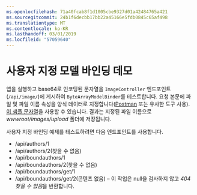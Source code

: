 ```yaml
---
ms.openlocfilehash: 71a40fcab8f1d1005cbe9327d01a42484765a421
ms.sourcegitcommit: 24b1f6decbb17bb22a45166e5fdb0845c65af498
ms.translationtype: MT
ms.contentlocale: ko-KR
ms.lasthandoff: 03/01/2019
ms.locfileid: "57059640"
---
```

# <a name="custom-model-binding-demo"></a>사용자 지정 모델 바인딩 데모

앱을 실행하고 base64로 인코딩된 문자열을 `ImageController` 엔드포인트(`/api/image/`)에 게시하여 `ByteArrayModelBinder`를 테스트합니다. 요청 본문에 파일 및 파일 이름 속성을 양식 데이터로 지정합니다([Postman](https://www.getpostman.com/) 또는 유사한 도구 사용). [이 샘플 문자열](Base64String.txt)을 사용할 수 있습니다. 결과는 지정된 파일 이름으로 *wwwroot/images/upload* 폴더에 저장됩니다.

사용자 지정 바인딩 예제를 테스트하려면 다음 엔드포인트를 사용합니다.

* /api/authors/1
* /api/authors/2(찾을 수 없음)
* /api/boundauthors/1
* /api/boundauthors/2(찾을 수 없음)
* /api/boundauthors/get/1
* /api/boundauthors/get/2(콘텐츠 없음) &ndash; 이 작업은 null을 검사하지 않고 *404 찾을 수 없음*을 반환합니다.

